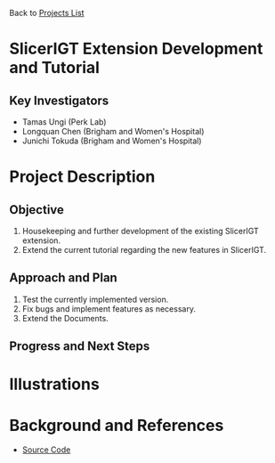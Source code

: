 Back to [Projects List](../../README.md#ProjectsList)

# SlicerIGT Extension Development and Tutorial

## Key Investigators

- Tamas Ungi (Perk Lab)
- Longquan Chen (Brigham and Women's Hospital)
- Junichi	Tokuda (Brigham and Women's Hospital)

# Project Description


## Objective

1. Housekeeping and further development of the existing SlicerIGT extension.
2. Extend the current tutorial regarding the new features in SlicerIGT.

## Approach and Plan

1. Test the currently implemented version.
2. Fix bugs and implement features as necessary.
3. Extend the Documents.

## Progress and Next Steps

<!--Describe progress and next steps in a few bullet points as you are making progress.-->


# Illustrations

<!--Add pictures and links to videos that demonstrate what has been accomplished.-->

<!-- ![Description of picture](Example2.jpg) -->
<!-- ![Some more images](Example2.jpg) -->

# Background and References

<!--Use this space for information that may help people better understand your project, like links to papers, source code, or data.-->

- [Source Code](https://github.com/SlicerIGT/SlicerIGT)
<!-- Documentation: https://link.to.docs -->
<!-- Test data: https://link.to.test.data -->

